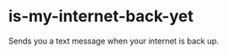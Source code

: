 is-my-internet-back-yet
=======================

Sends you a text message when your internet is back up.